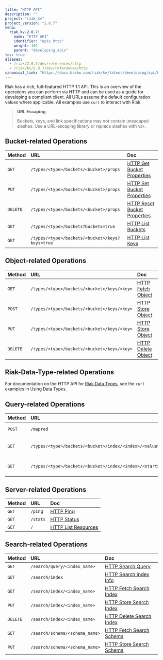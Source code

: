 ```yaml
---
title: "HTTP API"
description: ""
project: "riak_kv"
project_version: "2.0.7"
menu:
  riak_kv-2.0.7:
    name: "HTTP API"
    identifier: "apis_http"
    weight: 102
    parent: "developing_apis"
toc: true
aliases:
  - /riak/2.0.7/dev/references/http
  - /riak/kv/2.0.7/dev/references/http
canonical_link: "https://docs.basho.com/riak/kv/latest/developing/api/http"
---
```


Riak has a rich, full-featured HTTP 1.1 API. This is an overview of the
operations you can perform via HTTP and can be used as a guide for
developing a compliant client. All URLs assume the default configuration
values where applicable. All examples use `curl` to interact with Riak.

> **URL Escaping**
>
> Buckets, keys, and link specifications may not contain unescaped
slashes. Use a URL-escaping library or replace slashes with `%2F`.

## Bucket-related Operations

Method | URL | Doc
:------|:----|:---
`GET` | `/types/<type>/buckets/<bucket>/props` | [HTTP Get Bucket Properties](/riak/kv/2.0.7/developing/api/http/get-bucket-props)
`PUT` | `/types/<type>/buckets/<bucket>/props` | [HTTP Set Bucket Properties](/riak/kv/2.0.7/developing/api/http/set-bucket-props)
`DELETE` | `/types/<type>/buckets/<bucket>/props` | [HTTP Reset Bucket Properties](/riak/kv/2.0.7/developing/api/http/reset-bucket-props)
`GET` | `/types/<type>/buckets?buckets=true` | [HTTP List Buckets](/riak/kv/2.0.7/developing/api/http/list-buckets)
`GET` | `/types/<type>/buckets/<bucket>/keys?keys=true` | [HTTP List Keys](/riak/kv/2.0.7/developing/api/http/list-keys)

## Object-related Operations

Method | URL | Doc
:------|:----|:---
`GET` | `/types/<type>/buckets/<bucket>/keys/<key>` | [HTTP Fetch Object](/riak/kv/2.0.7/developing/api/http/fetch-object)
`POST` | `/types/<type>/buckets/<bucket>/keys/<key>` | [HTTP Store Object](/riak/kv/2.0.7/developing/api/http/store-object)
`PUT` | `/types/<type>/buckets/<bucket>/keys/<key>` | [HTTP Store Object](/riak/kv/2.0.7/developing/api/http/store-object)
`DELETE` | `/types/<type>/buckets/<bucket>/keys/<key>` | [HTTP Delete Object](/riak/kv/2.0.7/developing/api/http/delete-object)

## Riak-Data-Type-related Operations

For documentation on the HTTP API for [Riak Data Types](/riak/kv/2.0.7/learn/concepts/crdts),
see the `curl` examples in [Using Data Types](/riak/kv/2.0.7/developing/data-types).

## Query-related Operations

Method | URL | Doc
:------|:----|:---
`POST` | `/mapred` | [HTTP MapReduce](/riak/kv/2.0.7/developing/api/http/mapreduce)
`GET` | `/types/<type>/buckets/<bucket>/index/<index>/<value>` | [HTTP Secondary Indexes](/riak/kv/2.0.7/developing/api/http/secondary-indexes)
`GET` | `/types/<type>/buckets/<bucket>/index/<index>/<start>/<end>` | [HTTP Secondary Indexes](/riak/kv/2.0.7/developing/api/http/secondary-indexes)

## Server-related Operations

Method | URL | Doc
:------|:----|:---
`GET` | `/ping` | [HTTP Ping](/riak/kv/2.0.7/developing/api/http/ping)
`GET` | `/stats` | [HTTP Status](/riak/kv/2.0.7/developing/api/http/status)
`GET` | `/` | [HTTP List Resources](/riak/kv/2.0.7/developing/api/http/list-resources)

## Search-related Operations

Method | URL | Doc
:------|:----|:---
`GET` | `/search/query/<index_name>` | [HTTP Search Query](/riak/kv/2.0.7/developing/api/http/search-query)
`GET` | `/search/index` | [HTTP Search Index Info](/riak/kv/2.0.7/developing/api/http/search-index-info)
`GET` | `/search/index/<index_name>` | [HTTP Fetch Search Index](/riak/kv/2.0.7/developing/api/http/fetch-search-index)
`PUT` | `/search/index/<index_name>` | [HTTP Store Search Index](/riak/kv/2.0.7/developing/api/http/store-search-index)
`DELETE` | `/search/index/<index_name>` | [HTTP Delete Search Index](/riak/kv/2.0.7/developing/api/http/delete-search-index)
`GET` | `/search/schema/<schema_name>` | [HTTP Fetch Search Schema](/riak/kv/2.0.7/developing/api/http/fetch-search-schema)
`PUT` | `/search/schema/<schema_name>` | [HTTP Store Search Schema](/riak/kv/2.0.7/developing/api/http/store-search-schema)
